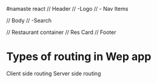 #namaste react
// Header
// -Logo
// - Nav Items

// Body
// -Search

// Restaurant container
// Res Card
// Footer

# Types of routing in Wep app

Client side routing
Server side routing
